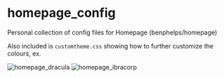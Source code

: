# homepage_config
 Personal collection of config files for Homepage (benphelps/homepage)
 
 Also included is `customtheme.css` showing how to further customize the colours, ex.
 
![homepage_dracula](https://github.com/MountainGod2/homepage_config/assets/88257202/d0157ecf-f4c7-4a57-aa8c-762b41e08591)
![homepage_ibracorp](https://github.com/MountainGod2/homepage_config/assets/88257202/4abcea11-22e8-46e0-bc33-56e6bec8af21)

